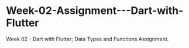 # Week-02-Assignment---Dart-with-Flutter
Week 02 - Dart with Flutter; Data Types and Functions Assignment.

